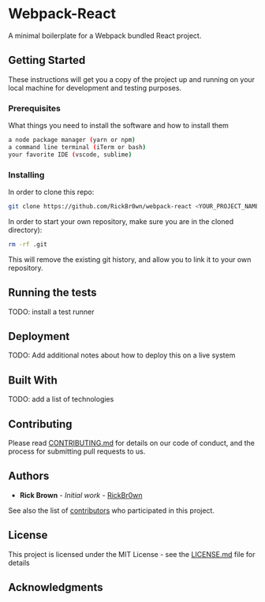 # Webpack-React

A minimal boilerplate for a Webpack bundled React project.

## Getting Started

These instructions will get you a copy of the project up and running on your local machine for development and testing purposes.

### Prerequisites

What things you need to install the software and how to install them

```bash
a node package manager (yarn or npm)
a command line terminal (iTerm or bash)
your favorite IDE (vscode, sublime)
```

### Installing

In order to clone this repo:

```bash
git clone https://github.com/RickBr0wn/webpack-react <YOUR_PROJECT_NAME> && cd $_
```

In order to start your own repository, make sure you are in the cloned directory):

```bash
rm -rf .git
```

This will remove the existing git history, and allow you to link it to your own repository.

## Running the tests

TODO: install a test runner

## Deployment

TODO: Add additional notes about how to deploy this on a live system

## Built With

TODO: add a list of technologies

## Contributing

Please read [CONTRIBUTING.md](https://gist.github.com/RickBr0wn/0b4a139f833e0d0bafddb0d043644b20) for details on our code of conduct, and the process for submitting pull requests to us.

## Authors

- **Rick Brown** - _Initial work_ - [RickBr0wn](https://github.com/RickBr0wn)

See also the list of [contributors](https://github.com/RickBr0wn/webpack-react) who participated in this project.

## License

This project is licensed under the MIT License - see the [LICENSE.md](LICENSE.md) file for details

## Acknowledgments
